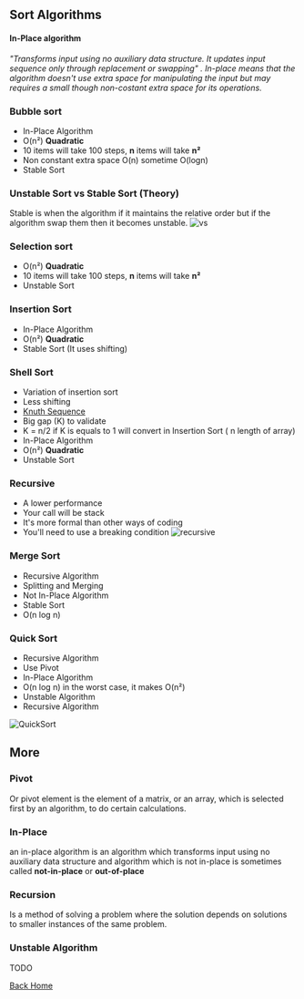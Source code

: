 ## Sort Algorithms
#### In-Place algorithm
_"Transforms input using no auxiliary data structure. It updates input sequence only through replacement or swapping"
. In-place means that the algorithm doesn't use extra space for manipulating the input but may requires a small though non-costant extra space for its operations._

### Bubble sort

- In-Place Algorithm
- O(n²) **Quadratic**
- 10 items will take 100 steps, **n** items will take **n²**
- Non constant extra space O(n) sometime O(logn)
- Stable Sort

### Unstable Sort vs Stable Sort (Theory)

Stable is when the algorithm  if it maintains the relative order but if the algorithm swap them then it becomes unstable. 
![vs](https://qph.fs.quoracdn.net/main-qimg-68f8693fb296255feb9d8c457ca73c9d "Comparison")

### Selection sort

- O(n²) **Quadratic**
- 10 items will take 100 steps, **n** items will take **n²**
- Unstable Sort

### Insertion Sort

- In-Place Algorithm
- O(n²) **Quadratic**
- Stable Sort (It uses shifting)

### Shell Sort

- Variation of insertion sort
- Less shifting
- [Knuth Sequence](https://en.wikipedia.org/wiki/Shellsort#Gap_sequences) 
- Big gap (K) to validate
- K = n/2 if K is equals to  1 will convert in Insertion Sort ( n length of array)
- In-Place Algorithm
- O(n²) **Quadratic**
- Unstable Sort

### Recursive
- A lower performance   
- Your call will be stack
- It's more formal than other ways of coding
- You'll need to use a breaking condition
![recursive](http://www.algolist.net/img/recursion.png)

### Merge Sort
- Recursive Algorithm
- Splitting and Merging
- Not In-Place Algorithm
- Stable Sort
- O(n log n)

### Quick Sort
- Recursive Algorithm
- Use Pivot
- In-Place Algorithm
- O(n log n) in the worst case, it makes O(n²)
- Unstable Algorithm
- Recursive Algorithm

![QuickSort](https://upload.wikimedia.org/wikipedia/commons/6/6a/Sorting_quicksort_anim.gif)


## More
### Pivot
Or pivot element is the element of a matrix, or an array, which is selected first by an algorithm, to do certain calculations.
### In-Place
an in-place algorithm is an algorithm which transforms input using no auxiliary data structure and algorithm which is not in-place is sometimes called **not-in-place** or **out-of-place**
### Recursion
Is a method of solving a problem where the solution depends on solutions to smaller instances of the same problem.
### Unstable Algorithm
TODO

[Back Home](../../README.md)

